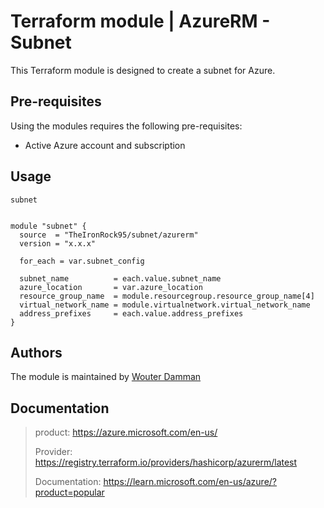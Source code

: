 # Terraform module | AzureRM - Subnet

This Terraform module is designed to create a subnet for Azure.

## Pre-requisites

Using the modules requires the following pre-requisites:
 * Active Azure account and subscription 

## Usage

`subnet`

```hcl

module "subnet" {
  source  = "TheIronRock95/subnet/azurerm"
  version = "x.x.x"

  for_each = var.subnet_config

  subnet_name          = each.value.subnet_name
  azure_location       = var.azure_location
  resource_group_name  = module.resourcegroup.resource_group_name[4]
  virtual_network_name = module.virtualnetwork.virtual_network_name
  address_prefixes     = each.value.address_prefixes
}

```

## Authors

The module is maintained by [Wouter Damman](https://github.com/TheIronRock95)

## Documentation

> product: https://azure.microsoft.com/en-us/
> 
> Provider: https://registry.terraform.io/providers/hashicorp/azurerm/latest
> 
> Documentation: https://learn.microsoft.com/en-us/azure/?product=popular
